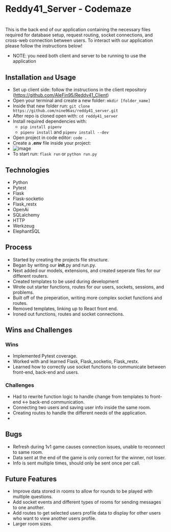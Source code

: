 # Reddy41_Server - Codemaze
# 
This is the back end of our application containing the necessary files required for database setup, request routing, socket connections, and cross-web connection between users. To interact with our application please follow the instructions below! 

- NOTE: you need both client and server to be running to use the application

## Installation `and` Usage

- Set up client side: follow the instructions in the client repository (https://github.com/AleFin95/Reddy41_Client)
- Open your terminal and create a new folder:
    `mkdir [folder_name]`
- Inside that new folder run:
    `git clone https://github.com/nine96as/reddy41_server.git`
- After repo is cloned open with:
    `cd reddy41_server`
- Install required dependencies with:
    - `pip install pipenv`
    - `pipenv install` and `pipenv install --dev`
- Open project in code editor:
    `code .`
- Create a **.env** file inside your project:
- ![image](https://github.com/nine96as/reddy41_server/assets/146546964/aaeb27cb-f0eb-44f5-b0c9-e0db9772c095)
- To start run:
    `flask run` or `python run.py`

## Technologies
- Python
- Pytest 
- Flask
- Flask-socketio
- Flask_restx
- OpenAi
- SQLalchemy
- HTTP
- Werkzeug
- ElephantSQL

## Process
- Started by creating the projects file structure.
- Began by writing our __init__.py and run.py.
- Next added our models, extensions, and created seperate files for our different routers.
- Created templates to be used during development
- Wrote out starter functions, routes for our users, sockets, sessions, and problems.
- Built off of the preperation, writing more complex socket functions and routes.
- Removed templates, linking up to React front end.
- Ironed out functions, routes and socket connections.

## Wins `and` Challenges
### Wins
- Implemented Pytest coverage.
- Worked with and learned Flask, Flask_socketio, Flask_restx.
- Learned how to correctly use socket functions to communicate between front-end, back-end and users.
### Challenges
- Had to rewrite function logic to handle change from templates to front-end <-> back-end communication.
- Connecting two users and saving user info inside the same room.
- Creating routes to handle the different needs of the application.
- 
## Bugs
- Refresh during 1v1 game causes connection issues, unable to reconnect to same room.
- Data sent at the end of the game is only correct for the winner, not loser.
- Info is sent multiple times, should only be sent once per call.

## Future Features
- Improve data stored in rooms to allow for rounds to be played with multiple questions.
- Add socket events and different types of rooms for sending messages to one another.
- Add routes to get selected users profile data to display for other users who want to view another users profile.
- Larger room sizes.
